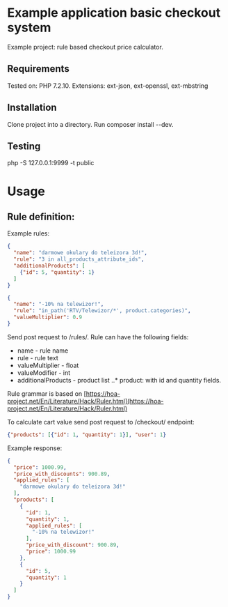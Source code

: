 # Example application basic checkout system

Example project: rule based checkout price calculator.

## Requirements

Tested on: PHP 7.2.10.
Extensions: ext-json, ext-openssl, ext-mbstring 

## Installation
Clone project into a directory. Run composer install --dev.

## Testing

php -S 127.0.0.1:9999 -t public

# Usage

## Rule definition:

Example rules:
```json 
{
  "name": "darmowe okulary do teleizora 3d!",
  "rule": "3 in all_products_attribute_ids",
  "additionalProducts": [
    {"id": 5, "quantity": 1}
  ]
}
```

```json
{
  "name": "-10% na telewizor!",
  "rule": "in_path('RTV/Telewizor/*', product.categories)",
  "valueMultiplier": 0.9
}

```

Send post request to /rules/. Rule can have the following fields:

* name - rule name
* rule - rule text
* valueMultiplier - float
* valueModifier - int
* additionalProducts - product list
..* product: with id and quantity fields.

Rule grammar is based on [https://hoa-project.net/En/Literature/Hack/Ruler.html](https://hoa-project.net/En/Literature/Hack/Ruler.html)

To calculate cart value send post request to /checkout/ endpoint:

```json
{"products": [{"id": 1, "quantity": 1}], "user": 1}
```

Example response:

```json
{
  "price": 1000.99,
  "price_with_discounts": 900.89,
  "applied_rules": [
    "darmowe okulary do teleizora 3d!"
  ],
  "products": [
    {
      "id": 1,
      "quantity": 1,
      "applied_rules": [
        "-10% na telewizor!"
      ],
      "price_with_discount": 900.89,
      "price": 1000.99
    },
    {
      "id": 5,
      "quantity": 1
    }
  ]
}
```

